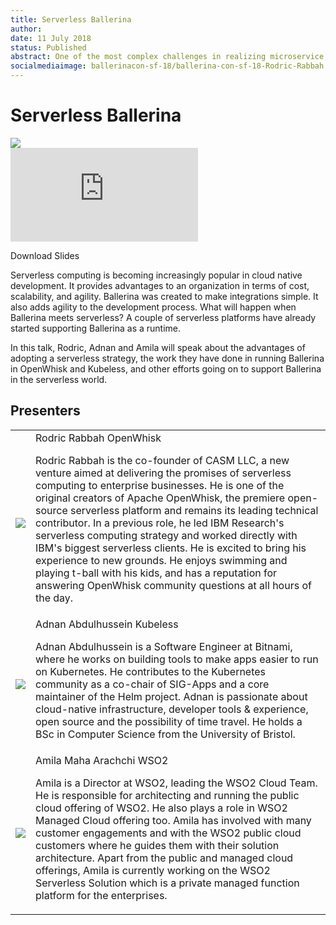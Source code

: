 ```yaml
---
title: Serverless Ballerina
author:
date: 11 July 2018
status: Published
abstract: One of the most complex challenges in realizing microservice architecture is not building the services themselves, but building and governing the communication between services.
socialmediaimage: ballerinacon-sf-18/ballerina-con-sf-18-Rodric-Rabbah.jpg
---
```

<script src="/js/ballerina-form.js?03"></script><link rel="stylesheet" href="/css/webinar-page.css"></link><link rel="stylesheet" href="/css/ballerinacon-page.css"></link>

<div class="col-xs-12 col-sm-12 col-md-9 col-lg-9" style="padding:0;">
<h1>Serverless Ballerina</h1>
</div>
<div class="col-xs-12 col-sm-12 col-md-3 col-lg-3" style="padding:0;">
<a href="https://con.ballerina.io/" target="_blank"><img class="cInlineLogo" src="https://con.ballerina.io/wp-content/themes/ballerinacon/images/bcon-logo.png"/></a>
</div>
<div class="col-xs-12 col-sm-12 col-md-12 col-lg-12 cConVideoContainer">
<div class="embed-responsive embed-responsive-16by9">
<iframe class="embed-responsive-item" src="https://www.youtube.com/embed/heqRNwQvnoo" frameborder="0" allow="autoplay; encrypted-media" allowfullscreen></iframe>
</div>
</div>

<div class="clearfix"></div>

<a class="cBallerina-io-Home-main-download-button cGuidesDownloadButton cDownloadSlides" target="_blank">Download Slides</a>

<div class="clearfix"></div>

Serverless computing is becoming increasingly popular in cloud native development. It provides advantages to an organization in terms of cost, scalability, and agility. Ballerina was created to make integrations simple. It also adds agility to the development process. What will happen when Ballerina meets serverless? A couple of serverless platforms have already started supporting Ballerina as a runtime.

In this talk, Rodric, Adnan and Amila will speak about the advantages of adopting a serverless strategy, the work they have done in running Ballerina in OpenWhisk and Kubeless, and other efforts going on to support Ballerina in the serverless world.

## Presenters

<table class="cWebinarPresenter">
    <tr>
        <td class="cWebinarPresenterPic"><img src="//con.ballerina.io/wp-content/themes/ballerinacon/images/speakers/rabbah.jpg"/></td>
        <td class="cWebinarPresenterBio">
      <span class="cPresenterName">Rodric Rabbah</span>
      <span class="cPresenterTitle">OpenWhisk</span>
       <p>Rodric Rabbah is the co-founder of CASM LLC, a new venture aimed at delivering the promises of serverless computing to enterprise businesses. He is one of the original creators of Apache OpenWhisk, the premiere open-source serverless platform and remains its leading technical contributor. In a previous role, he led IBM Research's serverless computing strategy and worked directly with IBM's biggest serverless clients. He is excited to bring his experience to new grounds. He enjoys swimming and playing t-ball with his kids, and has a reputation for answering OpenWhisk community questions at all hours of the day.</p>
       </tr>
       <tr>
           <td class="cWebinarPresenterPic"><img src="//con.ballerina.io/wp-content/themes/ballerinacon/images/speakers/adnan.jpg"/></td>
           <td class="cWebinarPresenterBio">
         <span class="cPresenterName">Adnan Abdulhussein</span>
         <span class="cPresenterTitle">Kubeless</span>
          <p>Adnan Abdulhussein is a Software Engineer at Bitnami, where he works on building tools to make apps easier to run on Kubernetes. He contributes to the Kubernetes community as a co-chair of SIG-Apps and a core maintainer of the Helm project. Adnan is passionate about cloud-native infrastructure, developer tools & experience, open source and the possibility of time travel. He holds a BSc in Computer Science from the University of Bristol.</p>
          </tr>
          <tr>
              <td class="cWebinarPresenterPic"><img src="//con.ballerina.io/wp-content/themes/ballerinacon/images/speakers/amilam.jpg"/></td>
              <td class="cWebinarPresenterBio">
            <span class="cPresenterName">Amila Maha Arachchi</span>
            <span class="cPresenterTitle">WSO2</span>
             <p>Amila is a Director at WSO2, leading the WSO2 Cloud Team. He is responsible for architecting and running the public cloud offering of WSO2. He also plays a role in WSO2 Managed Cloud offering too. Amila has involved with many customer engagements and with the WSO2 public cloud customers where he guides them with their solution architecture. Apart from the public and managed cloud offerings, Amila is currently working on the WSO2 Serverless Solution which is a private managed function platform for the enterprises.</p>
        </tr>

</table>

</div>
</div>
